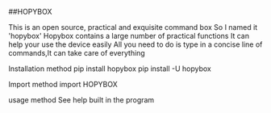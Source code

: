 ##HOPYBOX

This is an open source, practical and exquisite command box
So I named it 'hopybox'
Hopybox contains a large number of practical functions
It can help your use the device easily
All you need to do is type in a concise line of commands,It can take care of everything

Installation method
pip install hopybox
pip install -U hopybox

Import method
import HOPYBOX

usage method
See help built in the program
